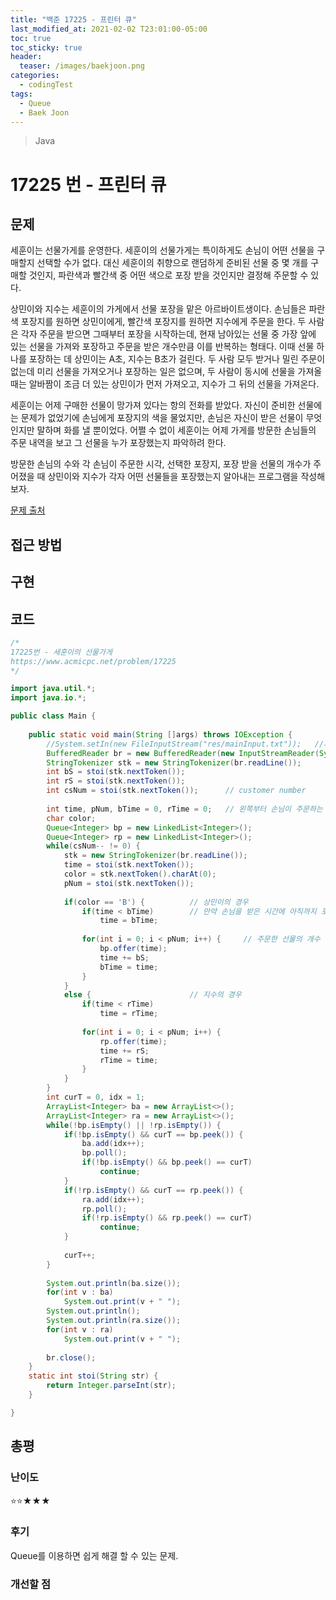 ```yaml
---
title: "백준 17225 - 프린터 큐"
last_modified_at: 2021-02-02 T23:01:00-05:00
toc: true
toc_sticky: true
header:
  teaser: /images/baekjoon.png
categories: 
  - codingTest
tags:
  - Queue
  - Baek Joon
---
```


> Java

17225 번 - 프린터 큐
=============
 
## 문제
세훈이는 선물가게를 운영한다. 세훈이의 선물가게는 특이하게도 손님이 어떤 선물을 구매할지 선택할 수가 없다. 대신 세훈이의 취향으로 랜덤하게 준비된 선물 중 몇 개를 구매할 것인지, 파란색과 빨간색 중 어떤 색으로 포장 받을 것인지만 결정해 주문할 수 있다.

상민이와 지수는 세훈이의 가게에서 선물 포장을 맡은 아르바이트생이다. 손님들은 파란색 포장지를 원하면 상민이에게, 빨간색 포장지를 원하면 지수에게 주문을 한다. 두 사람은 각자 주문을 받으면 그때부터 포장을 시작하는데, 현재 남아있는 선물 중 가장 앞에 있는 선물을 가져와 포장하고 주문을 받은 개수만큼 이를 반복하는 형태다. 이때 선물 하나를 포장하는 데 상민이는 A초, 지수는 B초가 걸린다. 두 사람 모두 받거나 밀린 주문이 없는데 미리 선물을 가져오거나 포장하는 일은 없으며, 두 사람이 동시에 선물을 가져올 때는 알바짬이 조금 더 있는 상민이가 먼저 가져오고, 지수가 그 뒤의 선물을 가져온다.

세훈이는 어제 구매한 선물이 망가져 있다는 항의 전화를 받았다. 자신이 준비한 선물에는 문제가 없었기에 손님에게 포장지의 색을 물었지만, 손님은 자신이 받은 선물이 무엇인지만 말하며 화를 낼 뿐이었다. 어쩔 수 없이 세훈이는 어제 가게를 방문한 손님들의 주문 내역을 보고 그 선물을 누가 포장했는지 파악하려 한다.

방문한 손님의 수와 각 손님이 주문한 시각, 선택한 포장지, 포장 받을 선물의 개수가 주어졌을 때 상민이와 지수가 각자 어떤 선물들을 포장했는지 알아내는 프로그램을 작성해보자.

[문제 출처](https://www.acmicpc.net/problem/17225)  

## 접근 방법

## 구현 

## 코드
```java
/*
17225번 - 세훈이의 선물가게
https://www.acmicpc.net/problem/17225
*/

import java.util.*;
import java.io.*;

public class Main {
	
    public static void main(String []args) throws IOException {        
    	//System.setIn(new FileInputStream("res/mainInput.txt"));	//제출 할 때 주석해야함
    	BufferedReader br = new BufferedReader(new InputStreamReader(System.in));
    	StringTokenizer stk = new StringTokenizer(br.readLine());
    	int bS = stoi(stk.nextToken());
    	int rS = stoi(stk.nextToken());			
    	int csNum = stoi(stk.nextToken());		// customer number
    	
    	int time, pNum, bTime = 0, rTime = 0;	// 왼쪽부터 손님이 주문하는 시간, 물건의 개수 , 상민의 포장이 끝날때 까지 걸리는 시간, 지수의 포장이 끝날 때 까지 걸리는 시간
    	char color;
    	Queue<Integer> bp = new LinkedList<Integer>();
    	Queue<Integer> rp = new LinkedList<Integer>();
    	while(csNum-- != 0) {
    		stk = new StringTokenizer(br.readLine());
    		time = stoi(stk.nextToken());
    		color = stk.nextToken().charAt(0);
    		pNum = stoi(stk.nextToken());
    		
    		if(color == 'B') {			// 상민이의 경우
	    		if(time < bTime)		// 만약 손님을 받은 시간에 아직까지 포장을 하고 있으면 포장이 끝나는 시간으로 변경 해준다.
	    			time = bTime;
	    		
	    		for(int i = 0; i < pNum; i++) {		// 주문한 선물의 개수 만큼 상민의 작업 시
	    			bp.offer(time);
	    			time += bS;
	    			bTime = time;
	    		}
    		}
    		else {						// 지수의 경우
    			if(time < rTime)
	    			time = rTime;
	    		
	    		for(int i = 0; i < pNum; i++) {
	    			rp.offer(time);
	    			time += rS;
	    			rTime = time;
	    		}
    		}
    	}
    	int curT = 0, idx = 1;
    	ArrayList<Integer> ba = new ArrayList<>();
    	ArrayList<Integer> ra = new ArrayList<>();
    	while(!bp.isEmpty() || !rp.isEmpty()) {
    		if(!bp.isEmpty() && curT == bp.peek()) {
    			ba.add(idx++);
    			bp.poll();
    			if(!bp.isEmpty() && bp.peek() == curT)
    				continue;
    		}
    		if(!rp.isEmpty() && curT == rp.peek()) {
    			ra.add(idx++);
    			rp.poll();
    			if(!rp.isEmpty() && rp.peek() == curT)
    				continue;
    		}
    			
    		curT++;
    	}
    	
    	System.out.println(ba.size());
    	for(int v : ba)
    		System.out.print(v + " ");
    	System.out.println();
    	System.out.println(ra.size());
    	for(int v : ra)
    		System.out.print(v + " ");
    	
    	br.close();
    }
    static int stoi(String str) {
    	return Integer.parseInt(str);
    }

}
```


## 총평
### 난이도
⭐⭐★★★
### 후기
Queue를 이용하면 쉽게 해결 할 수 있는 문제.
### 개선할 점
